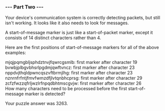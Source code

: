### --- Part Two ---

Your device's communication system is correctly detecting packets, but still isn't working. It looks like it also needs to look for messages.

A start-of-message marker is just like a start-of-packet marker, except it consists of 14 distinct characters rather than 4.

Here are the first positions of start-of-message markers for all of the above examples:

mjqjpqmgbljsphdztnvjfqwrcgsmlb: first marker after character 19 \
bvwbjplbgvbhsrlpgdmjqwftvncz: first marker after character 23 \
nppdvjthqldpwncqszvftbrmjlhg: first marker after character 23 \
nznrnfrfntjfmvfwmzdfjlvtqnbhcprsg: first marker after character 29 \
zcfzfwzzqfrljwzlrfnpqdbhtmscgvjw: first marker after character 26 \
How many characters need to be processed before the first start-of-message marker is detected?

Your puzzle answer was 3263.
